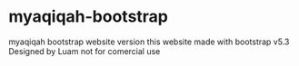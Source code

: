 # myaqiqah-bootstrap

myaqiqah bootstrap website version
this website made with bootstrap v5.3
Designed by Luam
not for comercial use
